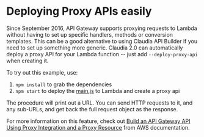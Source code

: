# Deploying Proxy APIs easily

Since September 2016, API Gateway supports proxying requests to Lambda without having to set up specific handlers, methods or conversion templates. This can be a good alternative to using Claudia API Builder if you need to set up something more generic. Claudia 2.0 can automatically deploy a proxy API for your Lambda function -- just add `--deploy-proxy-api` when creating it.  

To try out this example, use:

1. `npm install` to grab the dependencies
2. `npm start` to deploy the [main.js](main.js) to Lambda and create a proxy api

The procedure will print out a URL. You can send HTTP requests to it, and any sub-URLs, and get back the full request object as the response.

For more information on this feature, check out [Build an API Gateway API Using Proxy Integration and a Proxy Resource](http://docs.aws.amazon.com/apigateway/latest/developerguide/api-gateway-create-api-as-simple-proxy.html ) from AWS documentation.
